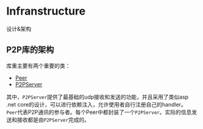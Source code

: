 # Infranstructure
设计&架构
## P2P库的架构

库重主要有两个重要的类：
- [Peer](PeerDesign.md)
- [P2PServer](P2PServerDesign.md)

其中，`P2PServer`提供了最基础的udp接收和发送的功能，并且采用了类似asp .net core的设计，可以进行依赖注入，允许使用者自行注册自己的handler。  
`Peer`代表P2P通讯的参与者。每个Peer中都封装了一个`P2PServer`。实际的信息发送和接收都是由`P2PServer`完成的。
